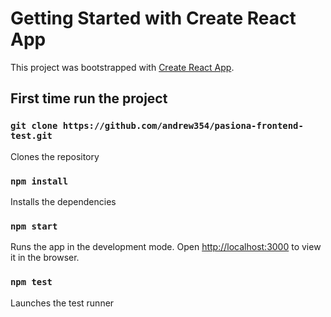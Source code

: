 # Getting Started with Create React App

This project was bootstrapped with [Create React App](https://github.com/facebook/create-react-app).

## First time run the project

### `git clone https://github.com/andrew354/pasiona-frontend-test.git`

Clones the repository

### `npm install`

Installs the dependencies

### `npm start`

Runs the app in the development mode.
Open [http://localhost:3000](http://localhost:3000) to view it in the browser.

### `npm test`

Launches the test runner
